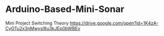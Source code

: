 # Arduino-Based-Mini-Sonar
Mini Project Switching Theory
https://drive.google.com/open?id=1K4zA-CyGTu2x3nMwysl8u3kJEp0bWBEv
